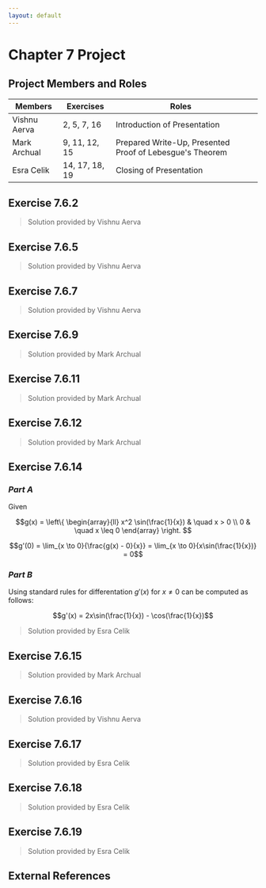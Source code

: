 ```yaml
---
layout: default
---
```


# Chapter 7 Project

## Project Members and Roles

| Members      	| Exercises      	| Roles                                                   	|   	|
|--------------	|----------------	|---------------------------------------------------------	|---	|
| Vishnu Aerva 	| 2, 5, 7, 16    	| Introduction of Presentation                            	|   	|
| Mark Archual 	| 9, 11, 12, 15  	| Prepared Write-Up, Presented Proof of Lebesgue's Theorem 	|   	|
| Esra Celik   	| 14, 17, 18, 19 	| Closing of Presentation                                 	|   	|

## Exercise 7.6.2

> Solution provided by Vishnu Aerva

## Exercise 7.6.5

> Solution provided by Vishnu Aerva

## Exercise 7.6.7

> Solution provided by Vishnu Aerva

## Exercise 7.6.9

> Solution provided by Mark Archual

## Exercise 7.6.11

> Solution provided by Mark Archual

## Exercise 7.6.12

> Solution provided by Mark Archual

## Exercise 7.6.14

### _Part A_

Given 

$$g(x) = \left\{
        \begin{array}{ll}
            x^2 \sin(\frac{1}{x}) & \quad x > 0 \\
            0 & \quad x \leq 0
        \end{array}
    \right.
$$

$$g'(0) = \lim_{x \to 0}{\frac{g(x) - 0}{x}} = \lim_{x \to 0}{x\sin(\frac{1}{x})} = 0$$    

### _Part B_

Using standard rules for differentation $g'(x)$ for $x \neq 0$ can be computed as follows:

$$g'(x) = 2x\sin(\frac{1}{x}) - \cos(\frac{1}{x})$$

> Solution provided by Esra Celik

## Exercise 7.6.15

> Solution provided by Mark Archual

## Exercise 7.6.16

> Solution provided by Vishnu Aerva

## Exercise 7.6.17

> Solution provided by Esra Celik

## Exercise 7.6.18

> Solution provided by Esra Celik

## Exercise 7.6.19

> Solution provided by Esra Celik





## External References

